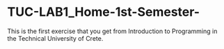 # TUC-LAB1_Home-1st-Semester-
This is the first exercise that you get from Introduction to Programming in the Technical University of Crete. 
